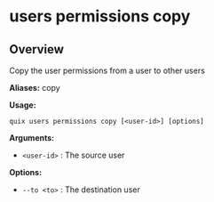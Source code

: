 # users permissions copy

## Overview

Copy the user permissions from a user to other users

**Aliases:** copy

**Usage:**

```
quix users permissions copy [<user-id>] [options]
```

**Arguments:**

- `<user-id>` : The source user

**Options:**

- `--to <to>` : The destination user

